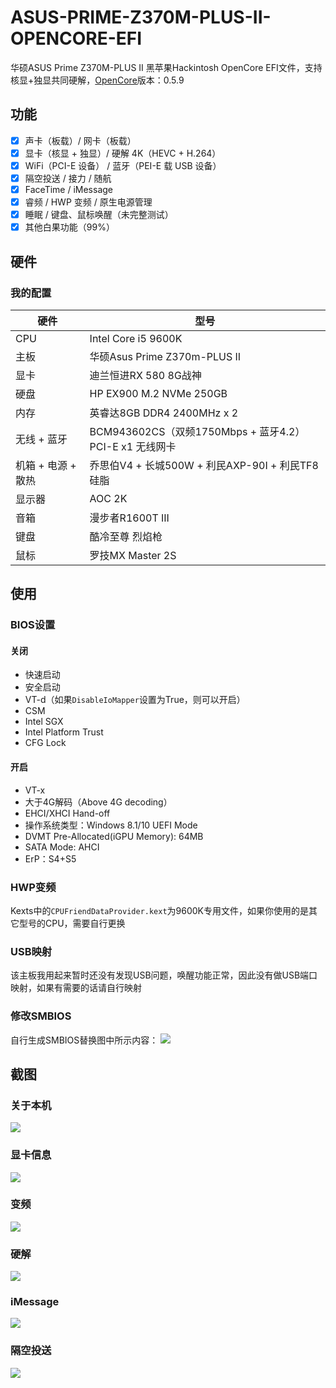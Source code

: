 # ASUS-PRIME-Z370M-PLUS-II-OPENCORE-EFI
华硕ASUS Prime Z370M-PLUS II 黑苹果Hackintosh OpenCore EFI文件，支持核显+独显共同硬解，[OpenCore](https://github.com/acidanthera/OpenCorePkg)版本：0.5.9

## 功能

- [x] 声卡（板载）/ 网卡（板载）
- [x] 显卡（核显 + 独显）/ 硬解 4K（HEVC + H.264）
- [x] WiFi（PCI-E 设备） / 蓝牙（PEI-E 载 USB 设备）
- [x] 隔空投送 / 接力 / 随航
- [x] FaceTime / iMessage
- [x] 睿频 / HWP 变频 / 原生电源管理
- [x] 睡眠 / 键盘、鼠标唤醒（未完整测试）
- [x] 其他白果功能（99%）

## 硬件

### 我的配置

| 硬件               | 型号                                                   |
| ------------------ | ------------------------------------------------------ |
| CPU                | Intel Core i5 9600K                                    |
| 主板               | 华硕Asus Prime Z370m-PLUS II                           |
| 显卡               | 迪兰恒进RX 580 8G战神                                  |
| 硬盘               | HP EX900 M.2 NVMe 250GB                                |
| 内存               | 英睿达8GB DDR4 2400MHz x 2                             |
| 无线 + 蓝牙        | BCM943602CS（双频1750Mbps + 蓝牙4.2）PCI-E x1 无线网卡 |
| 机箱 + 电源 + 散热 | 乔思伯V4 + 长城500W + 利民AXP-90I + 利民TF8硅脂        |
| 显示器             | AOC 2K                                                 |
| 音箱               | 漫步者R1600T III                                       |
| 键盘               | 酷冷至尊 烈焰枪                                        |
| 鼠标               | 罗技MX Master 2S                                       |




## 使用
### BIOS设置
#### 关闭
- 快速启动
- 安全启动
- VT-d（如果`DisableIoMapper`设置为True，则可以开启）
- CSM
- Intel SGX
- Intel Platform Trust
- CFG Lock

#### 开启
- VT-x
- 大于4G解码（Above 4G decoding）
- EHCI/XHCI Hand-off
- 操作系统类型：Windows 8.1/10 UEFI Mode
- DVMT Pre-Allocated(iGPU Memory): 64MB
- SATA Mode: AHCI
- ErP：S4+S5

### HWP变频

Kexts中的`CPUFriendDataProvider.kext`为9600K专用文件，如果你使用的是其它型号的CPU，需要自行更换

### USB映射

该主板我用起来暂时还没有发现USB问题，唤醒功能正常，因此没有做USB端口映射，如果有需要的话请自行映射


### 修改SMBIOS
自行生成SMBIOS替换图中所示内容：
![](https://raw.githubusercontent.com/huzhanfei/ASUS-PRIME-Z370M-PLUS-II-OPENCORE-EFI/master/images/SMBIOS.png)


## 截图
### 关于本机
![](https://raw.githubusercontent.com/huzhanfei/ASUS-PRIME-Z370M-PLUS-II-OPENCORE-EFI/master/images/About.png)
### 显卡信息
![](https://raw.githubusercontent.com/huzhanfei/ASUS-PRIME-Z370M-PLUS-II-OPENCORE-EFI/master/images/DisplayInfo.png)
### 变频
![](https://raw.githubusercontent.com/huzhanfei/ASUS-PRIME-Z370M-PLUS-II-OPENCORE-EFI/master/images/IntelPowerGadget.png)
### 硬解
![](https://raw.githubusercontent.com/huzhanfei/ASUS-PRIME-Z370M-PLUS-II-OPENCORE-EFI/master/images/VideoProc.png)
### iMessage
![](https://raw.githubusercontent.com/huzhanfei/ASUS-PRIME-Z370M-PLUS-II-OPENCORE-EFI/master/images/iMessage.png)
### 隔空投送
![](https://raw.githubusercontent.com/huzhanfei/ASUS-PRIME-Z370M-PLUS-II-OPENCORE-EFI/master/images/AirDrop.png)
